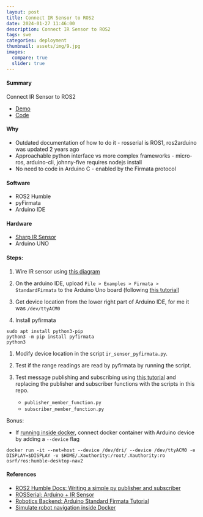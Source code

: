 ```yaml
---
layout: post
title: Connect IR Sensor to ROS2
date: 2024-01-27 11:46:00
description: Connect IR Sensor to ROS2
tags: swe
categories: deployment
thumbnail: assets/img/9.jpg
images:
  compare: true
  slider: true
---
```


#### Summary

Connect IR Sensor to ROS2

* [Demo](https://youtu.be/c4Xirzo_jJk)
* [Code](https://github.com/ncdejito/ir-sensor-ros2)

#### Why
* Outdated documentation of how to do it - rosserial is ROS1, ros2arduino was updated 2 years ago
* Approachable python interface vs more complex frameworks - micro-ros, arduino-cli, johnny-five requires nodejs install
* No need to code in Arduino C - enabled by the Firmata protocol

#### Software
* ROS2 Humble
* pyFirmata
* Arduino IDE

#### Hardware
* [Sharp IR Sensor](https://www.sparkfun.com/products/12728)
* Arduino UNO

#### Steps:

1. Wire IR sensor using [this diagram](http://wiki.ros.org/rosserial_arduino/Tutorials/IR%20Ranger)

1. On the arduino IDE, upload `File > Examples > Firmata > StandardFirmata` to the Arduino Uno board (following [this tutorial](https://roboticsbackend.com/arduino-standard-firmata-tutorial/))

1. Get device location from the lower right part of Arduino IDE, for me it was `/dev/ttyACM0`

1. Install pyfirmata
```
sudo apt install python3-pip
python3 -m pip install pyfirmata
python3
```

1. Modify device location in the script `ir_sensor_pyfirmata.py`.

1. Test if the range readings are read by pyfirmata by running the script.

1. Test message publishing and subscribing using [this tutorial](https://docs.ros.org/en/humble/Tutorials/Beginner-Client-Libraries/Writing-A-Simple-Py-Publisher-And-Subscriber.html#) and replacing the publisher and subscriber functions with the scripts in this repo.
    * `publisher_member_function.py`
    * `subscriber_member_function.py`

Bonus:
* If [running inside docker](https://ncdejito.github.io/nav2-docker/), connect docker container with Arduino device by adding a `--device` flag

```
docker run -it --net=host --device /dev/dri/ --device /dev/ttyACM0 -e DISPLAY=$DISPLAY -v $HOME/.Xauthority:/root/.Xauthority:ro osrf/ros:humble-desktop-nav2
```


#### References
* [ROS2 Humble Docs: Writing a simple py publisher and subscriber](https://docs.ros.org/en/humble/Tutorials/Beginner-Client-Libraries/Writing-A-Simple-Py-Publisher-And-Subscriber.html#)
* [ROSSerial: Arduino + IR Sensor](http://wiki.ros.org/rosserial_arduino/Tutorials/IR%20Ranger)
* [Robotics Backend: Arduino Standard Firmata Tutorial](https://roboticsbackend.com/arduino-standard-firmata-tutorial/)
* [Simulate robot navigation inside Docker](https://ncdejito.github.io/nav2-docker/)